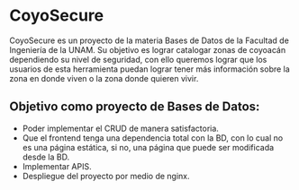 # CoyoSecure

CoyoSecure es un proyecto de la materia Bases de Datos de la Facultad de Ingeniería de la UNAM. Su objetivo es lograr catalogar zonas de coyoacán dependiendo su nivel de seguridad, con ello queremos lograr que los usuarios de esta herramienta puedan lograr tener más información sobre la zona en donde viven o la zona donde quieren vivir.

## Objetivo como proyecto de Bases de Datos:
+ Poder implementar el CRUD de manera satisfactoria.
+ Que el frontend tenga una dependencia total con la BD, con lo cual no es una página estática, si no, una página que puede ser modificada desde la BD.
+ Implementar APIS.
+ Despliegue del proyecto por medio de nginx.


